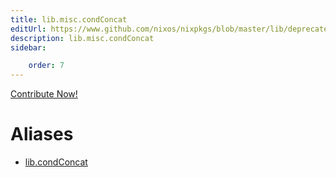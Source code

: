```yaml
---
title: lib.misc.condConcat
editUrl: https://www.github.com/nixos/nixpkgs/blob/master/lib/deprecated.nix#L114C16
description: lib.misc.condConcat
sidebar:

    order: 7
---
```


<a href="https://www.github.com/nixos/nixpkgs/blob/master/lib/deprecated.nix#L114C16">Contribute Now!</a>


# Aliases

- [lib.condConcat](/reference/libcondConcat)


